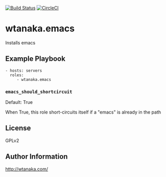 [![Build Status](https://travis-ci.org/wtanaka/ansible-role-emacs.svg?branch=master)](https://travis-ci.org/wtanaka/ansible-role-emacs)
[![CircleCI](https://circleci.com/gh/wtanaka/ansible-role-emacs.svg?style=svg)](https://circleci.com/gh/wtanaka/ansible-role-emacs)

wtanaka.emacs
=============

Installs emacs

Example Playbook
----------------

    - hosts: servers
      roles:
         - wtanaka.emacs

### `emacs_should_shortcircuit`

Default: True

When True, this role short-circuits itself if a "emacs" is already in the path


License
-------

GPLv2

Author Information
------------------

http://wtanaka.com/
